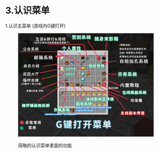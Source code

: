 # 3.认识菜单

1.认识主菜单 (游戏内G键打开)

<figure><img src="../../.gitbook/assets/菜单功能解释.png" alt=""><figcaption><p>简略的认识菜单里面的功能</p></figcaption></figure>
